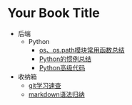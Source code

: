 # Your Book Title

- 后端
  - Python
    * [os、os.path模块常用函数总结](后端/Python/os、os.path模块常用函数总结.md)
    * [Python的惯例总结](后端/Python/Python的惯例总结.md)
    * [Python高级代码](后端/Python/Python高级代码.md)
- 收纳箱
  * [git学习速查](收纳箱/git学习速查.md)
  * [markdown语法归纳](收纳箱/markdown语法归纳.md)
